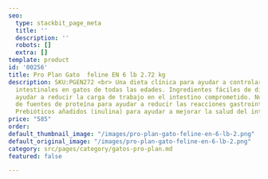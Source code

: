 ```yaml
---
seo:
  type: stackbit_page_meta
  title: ''
  description: ''
  robots: []
  extra: []
template: product
id: '00256'
title: Pro Plan Gato  feline EN 6 lb 2.72 kg
description: SKU:PGEN272 <br> Una dieta clínica para ayudar a controlar los trastornos
  intestinales en gatos de todas las edades. Ingredientes fáciles de digerir para
  ayudar a reducir la carga de trabajo en el intestino comprometido. Número limitado
  de fuentes de proteína para ayudar a reducir las reacciones gastrointestinales adversas.
  Prebióticos añadidos (inulina) para ayudar a mejorar la salud del intestino.
price: "585"
order: 
default_thumbnail_image: "/images/pro-plan-gato-feline-en-6-lb-2.png"
default_original_image: "/images/pro-plan-gato-feline-en-6-lb-2.png"
category: src/pages/category/gatos-pro-plan.md
featured: false

---
```


